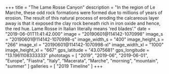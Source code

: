 +++
title = "The Lame Rosse Canyon"
description = "In the region of Le Marche, these odd rock formations were formed due to millions of years of erosion. The result of this natural process of eroding the calcareous layer away is that it exposed the clay rock beneath rich in iron oxide and hence, the red hue. Lame Rosse in Italian literally means 'red blades'."
date = "2019-06-01T11:41:42.000"
image = "20190601@114142-1070998"
image_s = "20190601@114142-1070998-s"
image_width_s = "400"
image_height_s = "266"
image_xl = "20190601@114142-1070998-xl"
image_width_xl = "1000"
image_height_xl = "667"
gps_latitude = "43.075681"
gps_longitude = "13.1961108333333"
phototags = [ "2019", "2019-06", "2019-06-01", "Europe", "Fiastra", "Italy", "Macerata", "Marche", "morning", "mountain", "summer" ]
galleries = [ "2019 Timeline" ]
+++
